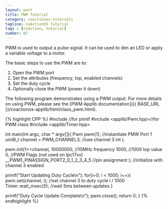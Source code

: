 ```yaml
---
layout: post
title: PWM Tutorial
category: coactionos-tutorials
tagline: CoActionOS Tutorial
tags : [coaction, tutorial]
number: 07
---
```

PWM is used to output a pulse signal. It can be used to dim an LED or 
apply a variable voltage to a motor.

The basic steps to use the PWM are to:

1. Open the PWM port
1. Set the attributes (frequency, top, enabled channels)
1. Set the duty cycle
1. Optionally close the PWM (power it down)

The following program demonstrates using a PWM output. For more details on 
using PWM, please see the [PWM Applib documentation]({{ BASE_URL }}/coactionos-applib/html/class_pwm.html).

{% highlight CPP %}
#include <cstdio> //for printf
#include <applib/Pwm.hpp>//for PWM class
#include <applib/Timer.hpp>
 
int main(int argc, char * argv[]){
  Pwm pwm(1); //instantiate PMW Port 1
  uint8_t channel = PWM_CHANNEL3; //use channel 3
  int i;
 
  pwm.init(1<<channel,
      10000000, //10MHz frequency
      1000, //1000 top value
      0, //PWM Flags (not used on lpc17xx)
      __PWM1_PINASSIGN_PORT2_0_1_2_3_4_5 //pin assignment
  );  //initialize with channel 3 enabled
 
  printf("Start Updating Duty Cycle\n");
  for(i=0; i < 1000; i++){
    pwm.set(channel, i); //set channel 3 to duty cycle i / 1000
    Timer::wait_msec(5); //wait 5ms between updates
  }
 
  printf("Duty Cycle Update Complete\n");
  pwm.close();
  return 0;
}
{% endhighlight %}
 